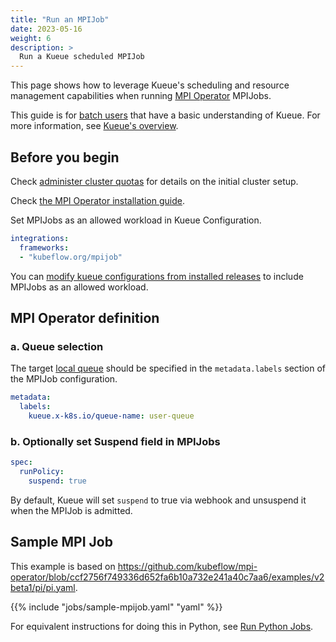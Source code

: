 ```yaml
---
title: "Run an MPIJob"
date: 2023-05-16
weight: 6
description: >
  Run a Kueue scheduled MPIJob
---
```


This page shows how to leverage Kueue's scheduling and resource management capabilities when running [MPI Operator](https://github.com/kubeflow/mpi-operator) MPIJobs.

This guide is for [batch users](/docs/tasks#batch-user) that have a basic understanding of Kueue. For more information, see [Kueue's overview](/docs/overview).

## Before you begin

Check [administer cluster quotas](/docs/tasks/administer_cluster_quotas) for details on the initial cluster setup.

Check [the MPI Operator installation guide](https://github.com/kubeflow/mpi-operator#installation).

Set MPIJobs as an allowed workload in Kueue Configuration.

```yaml
integrations:
  frameworks:
  - "kubeflow.org/mpijob"
```

You can [modify kueue configurations from installed releases](/docs/installation#install-a-custom-configured-released-version) to include MPIJobs as an allowed workload.  

## MPI Operator definition

### a. Queue selection

The target [local queue](/docs/concepts/local_queue) should be specified in the `metadata.labels` section of the MPIJob configuration.

```yaml
metadata:
  labels:
    kueue.x-k8s.io/queue-name: user-queue
```

### b. Optionally set Suspend field in MPIJobs

```yaml
spec:
  runPolicy:
    suspend: true
```

By default, Kueue will set `suspend` to true via webhook and unsuspend it when the MPIJob is admitted.

## Sample MPI Job

This example is based on https://github.com/kubeflow/mpi-operator/blob/ccf2756f749336d652fa6b10a732e241a40c7aa6/examples/v2beta1/pi/pi.yaml.

{{% include "jobs/sample-mpijob.yaml" "yaml" %}}

For equivalent instructions for doing this in Python, see [Run Python Jobs](/docs/tasks/run_python_jobs/#mpi-operator-job).
